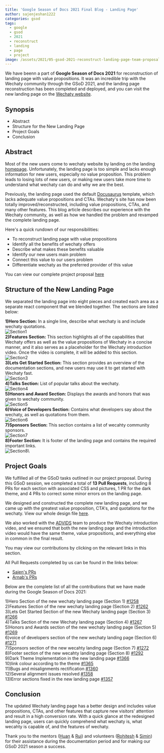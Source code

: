 ```yaml
---
title: 'Google Season of Docs 2021 Final Blog - Landing Page'
author: sajenjeshan1222
categories: gsod
tags:
  - google
  - gsod
  - 2021
  - reconstruct
  - landing
  - page
  - project
image: /assets/2021/05-gsod-2021-reconstruct-landing-page-team-proposal/gsod-reconstruct-lp.png
---
```


We have beenn a part of **Google Season of Docs 2021** for reconstruction of landing page with value propositions. It was an incredible trip with the Wechaty community through the GSoD 2021, and the landing page reconstruction has been completed and deployed, and you can visit the new landing page on the [Wechaty website](https://wechaty.js.org/).

## Synopsis

- Abstract
- Structure for the New Landing Page
- Project Goals
- Conclusion

## Abstract

Most of the new users come to wechaty website by landing on the landing [homepage](https://wechaty.js.org/). Unfortunately, the landing page is too simple and lacks enough information for new users, especially no value proposition. This problem leads to losing lots of new users, or making new users take more time to understand what wechaty can do and why we are the best.

Previously, the landing page used the default [Docusaurus](https://docusaurus.io/) template, which lacks adequate value propositions and CTAs. Wechaty's site has now been totally improved/reconstructed, including value propositions, CTAs, and many other features. This blog article describes our experience with the Wechaty community, as well as how we handled the problem and revamped the complete landing page.

Here's a quick rundown of our responsibilities:

- To reconstruct landing page with value propositions
- Identify all the benefits of wechaty offers
- Describe what makes these benefits valuable
- Identify our new users main problem
- Connect this value to our users problem
- Differentiate wechaty as the preferred provider of this value

You can view our complete project proposal [here](https://wechaty.js.org/2021/05/12/gsod-2021-reconstruct-landing-page-team-proposal/)

## Structure of the New Landing Page

We separated the landing page into eight pieces and created each area as a separate react component that we blended together. The sections are listed below:

**1)Hero Section:** In a single line, describe what wechaty is and include wechaty quotations.\
![Section1](/assets/2021/11-wechaty-landing-page-final-blog/hero-section.webp)\
**2)Features Section:** This section highlights all of the capabilities that Wechaty offers as well as the value propositions of Wechaty in a concise manner, and it also serves as a placeholder for the Wechaty introduction video. Once the video is complete, it will be added to this section.\
![Section2](/assets/2021/11-wechaty-landing-page-final-blog/features-section.webp)\
**3)Lets Get Started Section:** This section provides an overview of the documentation sections, and new users may use it to get started with Wechaty fast.\
![Section3](/assets/2021/11-wechaty-landing-page-final-blog/lets-get-started-section.webp)\
**4)Talks Section:** List of popular talks about the wechaty.\
![Section4](/assets/2021/11-wechaty-landing-page-final-blog/talks-section.webp)\
**5)Honors and Award Section:** Displays the awards and honors that was given to wechaty community.\
![Section5](/assets/2021/11-wechaty-landing-page-final-blog/honors-and-awards-section.webp)\
**6)Voice of Developers Section:** Contains what developers say about the wechaty, as well as quotations from them.\
![Section6](/assets/2021/11-wechaty-landing-page-final-blog/voice-of-developers.webp)\
**7)Sponsors Section:** This section contains a list of wecahty community sponsors.\
![Section7](/assets/2021/11-wechaty-landing-page-final-blog/sponsors-section.webp)\
**8)Footer Section:** It is footer of the landing page and contains the required important links.\
![Section8](/assets/2021/11-wechaty-landing-page-final-blog/footer-section.webp)\

## Project Goals

We fulfilled all of the GSoD tasks outlined in our project proposal. During this GSoD session, we completed a total of **13 Pull Requests**, including 8 PRs for each section with associated CSS and pictures, 1 PR for the dark theme, and 4 PRs to correct some minor errors on the landing page.

We designed and constructed the complete new landing page, and we came up with the greatest value proposition, CTA's, and quotations for the wechaty. View our whole design file [here](https://www.figma.com/file/L5MS8HqF0g5hbHdkgqUH1o/wechaty-landing-page?node-id=0%3A1).

We also worked with the [ADVIDS](https://www.advids.co/) team to produce the Wechaty introduction video, and we ensured that both the new landing page and the introduction video would have the same theme, value propositions, and everything else in common in the final result.

You may view our contributions by clicking on the relevant links in this section.

All Pull Requests completed by us can be found in the links below:

- [Sajen's PRs](https://github.com/wechaty/wechaty.js.org/pulls?q=is%3Apr+author%3Asajenjeshan1222)
- [Arnab's PRs](https://github.com/wechaty/wechaty.js.org/pulls?q=is%3Apr+author%3Aencodearnab)

Below are the complete list of all the contributions that we have made during the Google Season of Docs 2021:

1)Hero Section of the new wechaty landing page (Section 1) [#1258](https://github.com/wechaty/wechaty.js.org/pull/1258)\
2)Features Section of the new wechaty landing page (Section 2) [#1262](https://github.com/wechaty/wechaty.js.org/pull/1262)\
3)Lets Get Started Section of the new Wechaty landing page (Section 3) [#1266](https://github.com/wechaty/wechaty.js.org/pull/1266)\
4)Talks Section of the new Wechaty landing page (Section 4) [#1267](https://github.com/wechaty/wechaty.js.org/pull/1267)\
5)Honors and Awards section of the new wechaty landing page (Section 5) [#1269](https://github.com/wechaty/wechaty.js.org/pull/1269)\
6)voice of developers section of the new wechaty landing page (Section 6) [#1271](https://github.com/wechaty/wechaty.js.org/pull/1271)\
7)Sponsors section of the new wecahty landing page (Section 7) [#1272](https://github.com/wechaty/wechaty.js.org/pull/1272)\
8)Footer section of the new wecahty landing page (Section 8) [#1292](https://github.com/wechaty/wechaty.js.org/pull/1292)\
9)Dark Theme Implementation in the new landing page [#1366](https://github.com/wechaty/wechaty.js.org/pull/1366)\
10)link colour according to the theme [#1365](https://github.com/wechaty/wechaty.js.org/pull/1365)\
11)Bugs and misalignments rectification [#1360](https://github.com/wechaty/wechaty.js.org/pull/1360)\
12)Several alignment issues resolved [#1358](https://github.com/wechaty/wechaty.js.org/pull/1358)\
13)Error sections fixed in the new landing page [#1357](https://github.com/wechaty/wechaty.js.org/pull/1357)

## Conclusion

The updated Wechaty landing page has a better design and includes value propositions, CTAs, and other features that capture new visitors' attention and result in a high conversion rate. With a quick glance at the redesigned landing page, users can quickly comprehend what wechaty is, what wecahty is capable of, and the features of wechaty.

Thank you to the mentors ([Huan](https://github.com/huan) & [Rui](https://github.com/lijiarui)) and volunteers ([Rohitesh](https://github.com/Rohitesh-Kumar-Jain) & [Simin](https://github.com/proudofsimin)) for their assistance during the documentation period and for making our GSoD 2021 season a success.
